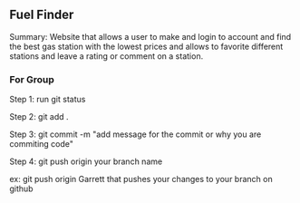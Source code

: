 ## Fuel Finder

Summary: Website that allows a user to make and login to account and find the best gas station with the lowest prices and allows to favorite different stations and leave a rating or comment on a station.

### For Group
Step 1:
run git status

Step 2:
git add .

Step 3:
git commit -m "add message for the commit or why you are commiting code"

Step 4:
git push origin your branch name

ex: git push origin Garrett
that pushes your changes to your branch on github

